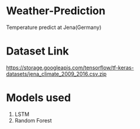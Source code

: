 # Weather-Prediction
Temperature predict at Jena(Germany)
# Dataset Link
https://storage.googleapis.com/tensorflow/tf-keras-datasets/jena_climate_2009_2016.csv.zip



# Models used
1. LSTM
2. Random Forest
